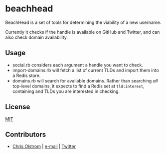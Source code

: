 # beachhead

BeachHead is a set of tools for determining the viability of a new username.

Currently it checks if the handle is available on GitHub and Twitter, and can also check domain availability.

Usage
-----
* social.rb considers each argument a handle you want to check.
* import-domains.rb will fetch a list of current TLDs and import them into a Redis store.
* domains.rb will search for available domains. Rather than searching *all* top-level domains, it expects to find a Redis set at `tld:interest`, containing and TLDs you are interested in checking.

License
-------
[MIT](https://tldrlegal.com/license/mit-license)

Contributors
------------
* [Chris Olstrom](https://colstrom.github.io/) | [e-mail](mailto:chris@olstrom.com) | [Twitter](https://twitter.com/ChrisOlstrom)
